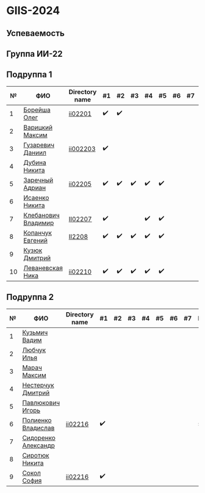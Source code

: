 # GIIS-2024

## Успеваемость

## Группа ИИ-22

## Подруппа 1

| №   | ФИО                                                                     | Directory name          |        #1        | #2  | #3  | #4  | #5  | #6  | #7  | Рейтинг | Амбиции | Реальность |
| --- | ----------------------------------------------------------------------- | ----------------------- | ---------------- | --- | --- | --- | --- | --- | --- | ------- | ------- | ------- |
| 1   | [Борейша Олег](https://github.com/orgs/brstu/people/psijikk)            |[ii02201](/trunk/ii02201)|:heavy_check_mark:|:heavy_check_mark:|     |     |     |     |     |    5     |  10      |  5      |
| 2   | [Варицкий Максим](https://github.com/MaximVaritskiy)                    |                         |                  |     |     |     |     |     |     |         |   5     |   0     |
| 3   | [Гузаревич Даниил](https://github.com/orgs/brstu/people/lumonces)       |[ii002203](/trunk/ii002203)|:heavy_check_mark:|     |     |     |     |     |     |   5  |   8     |   4     |
| 4   | [Дубина Никита](https://github.com/AfiSix)                              |                         |                  |     |     |     |     |     |     |         |   9     |   0     |
| 5   | [Заречный Адриан](https://github.com/orgs/brstu/people/Adryian4ik)      |[ii02205](/trunk/ii02205)|:heavy_check_mark:|:heavy_check_mark:|:heavy_check_mark:|:heavy_check_mark:|:heavy_check_mark:|     |     |   5      |    10    |  9      |
| 6   | [Исаенко Никита](https://github.com/IsaenkoNikita)|                         |                  |     |     |     |     |     |     |     |     5    |     0    |
| 7   | [Клебанович Владимир](https://github.com/KlebanovichVladimir)            |[II02207](/trunk/II02205) |:heavy_check_mark:|     |     |:heavy_check_mark:|:heavy_check_mark:|     |         |        | 8 | 4|
| 8   | [Копанчук Евгений](https://github.com/orgs/brstu/people/Corowka)        |[II2208](./trunk/ii02208) |:heavy_check_mark:|:heavy_check_mark:|:heavy_check_mark:|:heavy_check_mark:|:heavy_check_mark:|     |     |    5     |    10    |   7     |
| 9   | [Кузюк Дмитрий](https://github.com/NeDoReAn)                            |                         |                  |     |     |     |     |     |     |         |        |        |
| 10  | [Леваневская Ника](https://github.com/orgs/brstu/people/neonchikCallMe) |[ii02210](./trunk/ii02210)|:heavy_check_mark:|:heavy_check_mark:|:heavy_check_mark:|:heavy_check_mark:|:heavy_check_mark:|     |     |   5      |   10     |    9    |

## Подруппа 2

| №   | ФИО                                                              | Directory name | #1  | #2  | #3  | #4  | #5  | #6  | #7  | Рейтинг | Амбиции | Реальность |
| --- | ---------------------------------------------------------------- | -------------- | --- | --- | --- | --- | --- | --- | --- | ------- | ------- | ------- |
| 1   | [Кузьмич Вадим](https://github.com/orgs/brstu/people/vkn10)      |                |     |     |     |     |     |     |     |         |         |         |
| 2   | [Любчук Илья](https://github.com/snep1one)                       |                |     |     |     |     |     |     |     |         |    5    |   0     |
| 3   | [Марач Максим](https://github.com/orgs/brstu/people/MaximMarach) |                |     |     |     |     |     |     |     |         |         |         |
| 4   | [Нестерчук Дмитрий](https://github.com/nesterchuk11)             |                |     |     |     |     |     |     |     |         |  5      |    0    |
| 5   | [Павлюкович Игорь](https://github.com/orgs/brstu/people/Kre1kh)  |                |     |     |     |     |     |     |     |         |    4    |    0    |
| 6   | [Полиенко Владислав](https://github.com/TomiokaGiuy)             |[ii02216](./trunk/ii02216)|:heavy_check_mark:|  |     |     |     |     |     |    5     |  8      |    4    |
| 7   | [Сидоренко Александр](https://github.com/6mashina)               |                |     |     |     |     |     |     |     |         |         |         |
| 8   | [Сиротюк Никита](https://github.com/orgs/brstu/people/SirnikSan) |                |     |     |     |     |     |     |     |         |         |         |
| 9   | [Сокол София](https://github.com/DeAiVil)                        |[ii02216](./trunk/ii02219)|:heavy_check_mark:|     |     |     |     |     |     |         |       7 |    0    |
